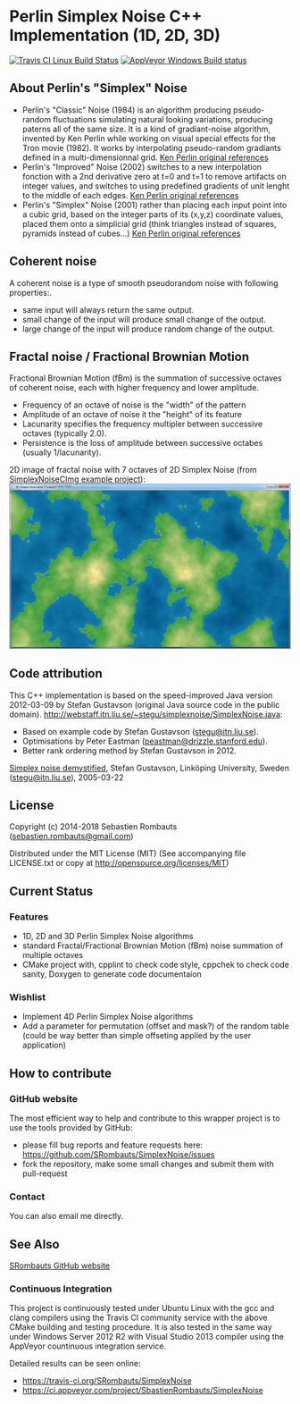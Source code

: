 Perlin Simplex Noise C++ Implementation (1D, 2D, 3D)
========================================================

[![Travis CI Linux Build Status](https://travis-ci.org/SRombauts/SimplexNoise.svg)](https://travis-ci.org/SRombauts/SimplexNoise "Travis CI Linux Build Status")
[![AppVeyor Windows Build status](https://ci.appveyor.com/api/projects/status/github/SRombauts/SimplexNoise?svg=true)](https://ci.appveyor.com/project/SbastienRombauts/SimplexNoise "AppVeyor Windows Build status")

## About Perlin's "Simplex" Noise

- Perlin's "Classic" Noise (1984) is an algorithm producing pseudo-random fluctuations
  simulating natural looking variations, producing paterns all of the same size.
  It is a kind of gradiant-noise algorithm, invented by Ken Perlin while working
  on visual special effects for the Tron movie (1982).
  It works by interpolating pseudo-random gradiants defined in a multi-dimensionnal grid.
  [Ken Perlin original references](http://mrl.nyu.edu/~perlin/doc/oscar.html)
- Perlin's "Improved" Noise (2002) switches to a new interpolation fonction with
  a 2nd derivative zero at t=0 and t=1 to remove artifacts on integer values,
  and switches to using predefined gradients of unit lenght to the middle of each edges.
  [Ken Perlin original references](http://mrl.nyu.edu/~perlin/paper445.pdf)
- Perlin's "Simplex" Noise (2001) rather than placing each input point into a cubic grid,
  based on the integer parts of its (x,y,z) coordinate values, placed them onto a simplicial grid
  (think triangles instead of squares, pyramids instead of cubes...)
  [Ken Perlin original references](http://www.csee.umbc.edu/~olano/s2002c36/ch02.pdf)

## Coherent noise

A coherent noise is a type of smooth pseudorandom noise with following properties:.
- same input will always return the same output.
- small change of the input will produce small change of the output.
- large change of the input will produce random change of the output.

## Fractal noise / Fractional Brownian Motion

Fractional Brownian Motion (fBm) is the summation of successive octaves of coherent noise,
each with higher frequency and lower amplitude.

- Frequency of an octave of noise is the "width" of the pattern
- Amplitude of an octave of noise it the "height" of its feature
- Lacunarity specifies the frequency multipler between successive octaves (typically 2.0).
- Persistence is the loss of amplitude between successive octabes (usually 1/lacunarity).

2D image of fractal noise with 7 octaves of 2D Simplex Noise (from [SimplexNoiseCImg example project](https://raw.githubusercontent.com/SRombauts/SimplexNoiseCImg)):
![1 octave of 2D Simplex Noise](Screenshots/Simplex2D-7octaves.png)

## Code attribution

This C++ implementation is based on the speed-improved Java version 2012-03-09
by Stefan Gustavson (original Java source code in the public domain).
http://webstaff.itn.liu.se/~stegu/simplexnoise/SimplexNoise.java:
- Based on example code by Stefan Gustavson (stegu@itn.liu.se).
- Optimisations by Peter Eastman (peastman@drizzle.stanford.edu).
- Better rank ordering method by Stefan Gustavson in 2012.

[Simplex noise demystified](http://staffwww.itn.liu.se/~stegu/simplexnoise/simplexnoise.pdf),
Stefan Gustavson, Linköping University, Sweden (stegu@itn.liu.se), 2005-03-22

## License

Copyright (c) 2014-2018 Sebastien Rombauts (sebastien.rombauts@gmail.com)

Distributed under the MIT License (MIT) (See accompanying file LICENSE.txt
or copy at http://opensource.org/licenses/MIT)

## Current Status
### Features
- 1D, 2D and 3D Perlin Simplex Noise algorithms
- standard Fractal/Fractional Brownian Motion (fBm) noise summation of multiple octaves
- CMake project with, cpplint to check code style, cppchek to check code sanity, Doxygen to generate code documentaion

### Wishlist
- Implement 4D Perlin Simplex Noise algorithms
- Add a parameter for permutation (offset and mask?) of the random table (could be way better than simple offseting applied by the user application)

## How to contribute
### GitHub website
The most efficient way to help and contribute to this wrapper project is to
use the tools provided by GitHub:
- please fill bug reports and feature requests here: https://github.com/SRombauts/SimplexNoise/issues
- fork the repository, make some small changes and submit them with pull-request

### Contact
You can also email me directly.

## See Also
[SRombauts GitHub website](http://srombauts.github.com)

### Continuous Integration

This project is continuously tested under Ubuntu Linux with the gcc and clang compilers
using the Travis CI community service with the above CMake building and testing procedure.
It is also tested in the same way under Windows Server 2012 R2 with Visual Studio 2013 compiler
using the AppVeyor countinuous integration service.

Detailed results can be seen online:
 - https://travis-ci.org/SRombauts/SimplexNoise
 - https://ci.appveyor.com/project/SbastienRombauts/SimplexNoise

